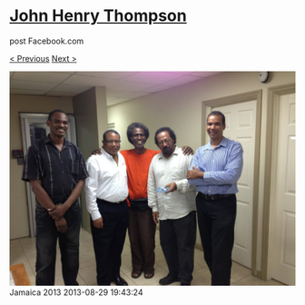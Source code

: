 # [John Henry Thompson](../README.md)
post Facebook.com

[< Previous](2013-08-29-56.md) [Next >](2013-08-29-58.md)

[![](../media/2013-08-29/Jamaica-2068.jpg)](../README.md)
Jamaica 2013
2013-08-29 19:43:24